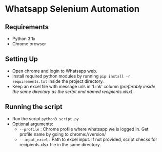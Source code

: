 # Whatsapp Selenium Automation

## Requirements
  - Python 3.1x
  - Chrome browser

## Setting Up
  - Open chrome and login to Whatsapp web.
  - Install required python modules by running `pip install -r requirements.txt` inside the project directory.
  - Keep an excel file with message urls in 'Link' column *(preferably inside the same directory as the script and named recipients.xlsx)*.

## Running the script
  - Run the script `python3 script.py`
  - Optional arguments:
    - `--profile` : Chrome profile where whatsapp we is logged in. Get profile name by going to chrome://version/
    - `--input_excel` : Path to excel input. If not provided, script checks for recipients.xlsx file in the same directory.
